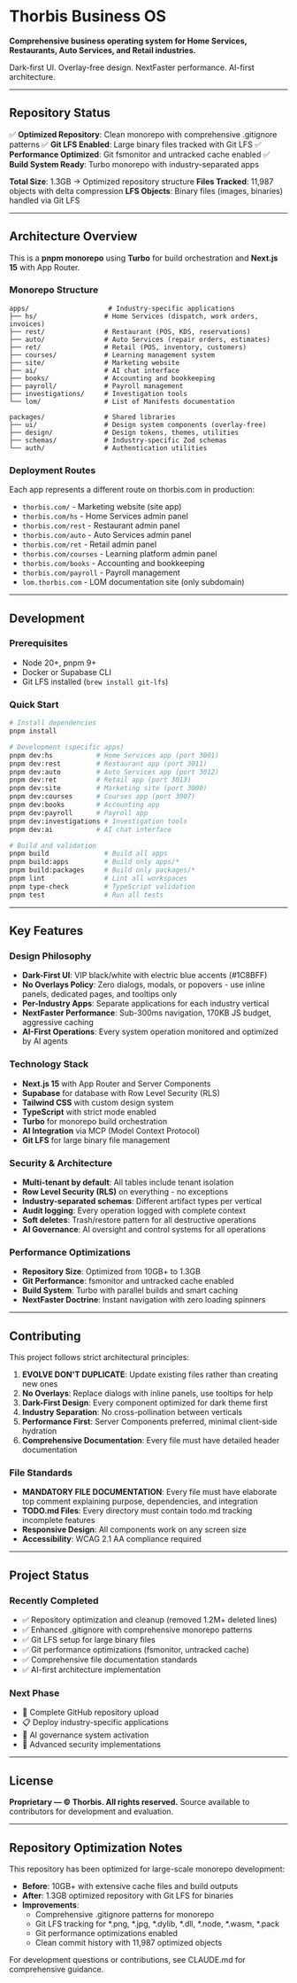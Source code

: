 # Thorbis Business OS

**Comprehensive business operating system for Home Services, Restaurants, Auto Services, and Retail industries.**

Dark-first UI. Overlay-free design. NextFaster performance. AI-first architecture.

---

## Repository Status

✅ **Optimized Repository**: Clean monorepo with comprehensive .gitignore patterns
✅ **Git LFS Enabled**: Large binary files tracked with Git LFS
✅ **Performance Optimized**: Git fsmonitor and untracked cache enabled
✅ **Build System Ready**: Turbo monorepo with industry-separated apps

**Total Size**: 1.3GB → Optimized repository structure
**Files Tracked**: 11,987 objects with delta compression
**LFS Objects**: Binary files (images, binaries) handled via Git LFS

---

## Architecture Overview

This is a **pnpm monorepo** using **Turbo** for build orchestration and **Next.js 15** with App Router.

### Monorepo Structure
```
apps/                    # Industry-specific applications
├── hs/                 # Home Services (dispatch, work orders, invoices)
├── rest/               # Restaurant (POS, KDS, reservations)  
├── auto/               # Auto Services (repair orders, estimates)
├── ret/                # Retail (POS, inventory, customers)
├── courses/            # Learning management system
├── site/               # Marketing website
├── ai/                 # AI chat interface
├── books/              # Accounting and bookkeeping
├── payroll/            # Payroll management
├── investigations/     # Investigation tools
└── lom/                # List of Manifests documentation

packages/               # Shared libraries
├── ui/                 # Design system components (overlay-free)
├── design/             # Design tokens, themes, utilities
├── schemas/            # Industry-specific Zod schemas
└── auth/               # Authentication utilities
```

### Deployment Routes
Each app represents a different route on thorbis.com in production:
- `thorbis.com/` - Marketing website (site app)
- `thorbis.com/hs` - Home Services admin panel
- `thorbis.com/rest` - Restaurant admin panel  
- `thorbis.com/auto` - Auto Services admin panel
- `thorbis.com/ret` - Retail admin panel
- `thorbis.com/courses` - Learning platform admin panel
- `thorbis.com/books` - Accounting and bookkeeping
- `thorbis.com/payroll` - Payroll management
- `lom.thorbis.com` - LOM documentation site (only subdomain)

---

## Development

### Prerequisites
- Node 20+, pnpm 9+
- Docker or Supabase CLI
- Git LFS installed (`brew install git-lfs`)

### Quick Start
```bash
# Install dependencies
pnpm install

# Development (specific apps)
pnpm dev:hs           # Home Services app (port 3001)
pnpm dev:rest         # Restaurant app (port 3011)  
pnpm dev:auto         # Auto Services app (port 3012)
pnpm dev:ret          # Retail app (port 3013)
pnpm dev:site         # Marketing site (port 3000)
pnpm dev:courses      # Courses app (port 3007)
pnpm dev:books        # Accounting app
pnpm dev:payroll      # Payroll app
pnpm dev:investigations # Investigation tools
pnpm dev:ai           # AI chat interface

# Build and validation
pnpm build              # Build all apps
pnpm build:apps         # Build only apps/*
pnpm build:packages     # Build only packages/*
pnpm lint               # Lint all workspaces
pnpm type-check         # TypeScript validation
pnpm test               # Run all tests
```

---

## Key Features

### Design Philosophy
- **Dark-First UI**: VIP black/white with electric blue accents (#1C8BFF)
- **No Overlays Policy**: Zero dialogs, modals, or popovers - use inline panels, dedicated pages, and tooltips only
- **Per-Industry Apps**: Separate applications for each industry vertical
- **NextFaster Performance**: Sub-300ms navigation, 170KB JS budget, aggressive caching
- **AI-First Operations**: Every system operation monitored and optimized by AI agents

### Technology Stack
- **Next.js 15** with App Router and Server Components
- **Supabase** for database with Row Level Security (RLS)
- **Tailwind CSS** with custom design system
- **TypeScript** with strict mode enabled
- **Turbo** for monorepo build orchestration
- **AI Integration** via MCP (Model Context Protocol)
- **Git LFS** for large binary file management

### Security & Architecture
- **Multi-tenant by default**: All tables include tenant isolation
- **Row Level Security (RLS)** on everything - no exceptions
- **Industry-separated schemas**: Different artifact types per vertical
- **Audit logging**: Every operation logged with complete context
- **Soft deletes**: Trash/restore pattern for all destructive operations
- **AI Governance**: AI oversight and control systems for all operations

### Performance Optimizations
- **Repository Size**: Optimized from 10GB+ to 1.3GB
- **Git Performance**: fsmonitor and untracked cache enabled
- **Build System**: Turbo with parallel builds and smart caching
- **NextFaster Doctrine**: Instant navigation with zero loading spinners

---

## Contributing

This project follows strict architectural principles:

1. **EVOLVE DON'T DUPLICATE**: Update existing files rather than creating new ones
2. **No Overlays**: Replace dialogs with inline panels, use tooltips for help
3. **Dark-First Design**: Every component optimized for dark theme first
4. **Industry Separation**: No cross-pollination between verticals
5. **Performance First**: Server Components preferred, minimal client-side hydration
6. **Comprehensive Documentation**: Every file must have detailed header documentation

### File Standards
- **MANDATORY FILE DOCUMENTATION**: Every file must have elaborate top comment explaining purpose, dependencies, and integration
- **TODO.md Files**: Every directory must contain todo.md tracking incomplete features
- **Responsive Design**: All components work on any screen size
- **Accessibility**: WCAG 2.1 AA compliance required

---

## Project Status

### Recently Completed
- ✅ Repository optimization and cleanup (removed 1.2M+ deleted lines)
- ✅ Enhanced .gitignore with comprehensive monorepo patterns  
- ✅ Git LFS setup for large binary files
- ✅ Git performance optimizations (fsmonitor, untracked cache)
- ✅ Comprehensive file documentation standards
- ✅ AI-first architecture implementation

### Next Phase
- 🔄 Complete GitHub repository upload
- 📋 Deploy industry-specific applications
- 🤖 AI governance system activation
- 🔐 Advanced security implementations

---

## License

**Proprietary — © Thorbis. All rights reserved.**
Source available to contributors for development and evaluation.

---

## Repository Optimization Notes

This repository has been optimized for large-scale monorepo development:

- **Before**: 10GB+ with extensive cache files and build outputs
- **After**: 1.3GB optimized repository with Git LFS for binaries
- **Improvements**: 
  - Comprehensive .gitignore patterns for monorepo
  - Git LFS tracking for *.png, *.jpg, *.dylib, *.dll, *.node, *.wasm, *.pack
  - Git performance optimizations enabled
  - Clean commit history with 11,987 optimized objects

For development questions or contributions, see CLAUDE.md for comprehensive guidance.
